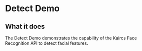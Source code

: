 # Detect Demo
## What it does
The Detect Demo demonstrates the capability of the Kairos Face Recognition API to detect facial features.


